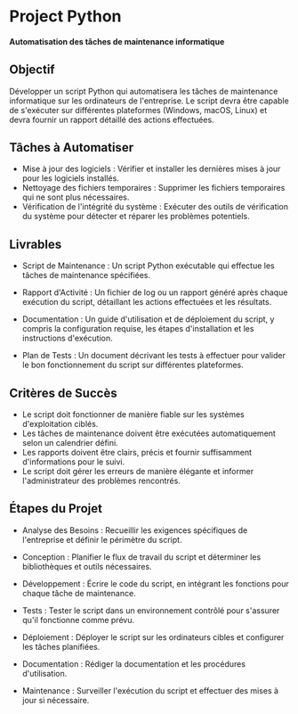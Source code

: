 
# Project Python

#### Automatisation des tâches de maintenance informatique





## Objectif 


Développer un script Python qui automatisera les tâches de maintenance informatique sur les ordinateurs de l'entreprise. Le script devra être capable de s'exécuter sur différentes plateformes (Windows, macOS, Linux) et devra fournir un rapport détaillé des actions effectuées.

## Tâches à Automatiser
- Mise à jour des logiciels : Vérifier et installer les dernières mises à jour pour les logiciels installés.
- Nettoyage des fichiers temporaires : Supprimer les fichiers temporaires qui ne sont plus nécessaires.
- Vérification de l'intégrité du système : Exécuter des outils de vérification du système pour détecter et réparer les problèmes potentiels.

## Livrables
- Script de Maintenance : Un script Python exécutable qui effectue les tâches de maintenance spécifiées.
- Rapport d'Activité : Un fichier de log ou un rapport généré après chaque exécution du script, détaillant les actions effectuées et les résultats.
- Documentation : Un guide d'utilisation et de déploiement du script, y compris la configuration requise, les étapes d'installation et les instructions d'exécution.

- Plan de Tests : Un document décrivant les tests à effectuer pour valider le bon fonctionnement du script sur différentes plateformes.

## Critères de Succès
- Le script doit fonctionner de manière fiable sur les systèmes d'exploitation ciblés.
- Les tâches de maintenance doivent être exécutées automatiquement selon un calendrier défini.
- Les rapports doivent être clairs, précis et fournir suffisamment d'informations pour le suivi.
- Le script doit gérer les erreurs de manière élégante et informer l'administrateur des problèmes rencontrés.

## Étapes du Projet

- Analyse des Besoins : Recueillir les exigences spécifiques de l'entreprise et définir le périmètre du script.
- Conception : Planifier le flux de travail du script et déterminer les bibliothèques et outils nécessaires.
- Développement : Écrire le code du script, en intégrant les fonctions pour chaque tâche de maintenance.

- Tests : Tester le script dans un environnement contrôlé pour s'assurer qu'il fonctionne comme prévu.

- Déploiement : Déployer le script sur les ordinateurs cibles et configurer les tâches planifiées.

- Documentation : Rédiger la documentation et les procédures d'utilisation.

- Maintenance : Surveiller l'exécution du script et effectuer des mises à jour si nécessaire.


